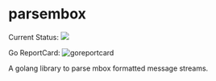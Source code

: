 # parsembox

Current Status: ![](https://github.com/morrowc/parsembox/workflows/GoBuildTest/badge.svg)

Go ReportCard: ![goreportcard](https://goreportcard.com/badge/github.com/morrowc/parsembox "Go Report Card")

A golang library to parse mbox formatted message streams.
